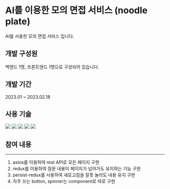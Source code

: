 # AI를 이용한 모의 면접 서비스 (noodle plate)
AI를 사용한 모의 면접 서비스 입니다.

## 개발 구성원
백엔드 1명, 프론트엔드 1명으로 구성되어 있습니다.


## 개발 기간
2023.01 ~ 2023.02.18


## 사용 기술
<img src="https://img.shields.io/badge/react-61DAFB?style=for-the-badge&logo=react&logoColor=black"> <img src="https://img.shields.io/badge/html5-E34F26?style=for-the-badge&logo=html5&logoColor=white"> <img src="https://img.shields.io/badge/css-1572B6?style=for-the-badge&logo=css3&logoColor=white"> <img src="https://img.shields.io/badge/javascript-F7DF1E?style=for-the-badge&logo=javascript&logoColor=black"> <img src="https://img.shields.io/badge/Redux-61DAFB?style=for-the-badge&logo=React&logoColor=black">

## 참여 내용
-----
1. axios를 이용하여 rest API로 모든 페이지 구현
2. redux를 이용하여 질문 내용이 페이지가 넘어가도 유지하는 기능 구현
3. persist-redux를 사용하여 새로고침을 잘못 눌러도 내용 유지 구현
4. 자주 쓰는 button, spinner는 component로 따로 구현

